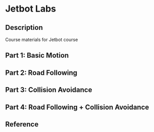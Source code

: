 # Jetbot Labs

## Description

Course materials for Jetbot course

## Part 1: Basic Motion

## Part 2: Road Following

## Part 3: Collision Avoidance

## Part 4: Road Following + Collision Avoidance

## Reference
